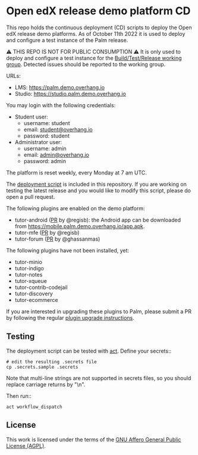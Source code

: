 # Open edX release demo platform CD

This repo holds the continuous deployment (CD) scripts to deploy the Open edX release demo platforms. As of October 11th 2022 it is used to deploy and configure a test instance of the Palm release.

⚠ THIS REPO IS NOT FOR PUBLIC CONSUMPTION ⚠ It is only used to deploy and configure a test instance for the [Build/Test/Release working group](https://discuss.openedx.org/c/working-groups/build-test-release/30). Detected issues should be reported to the working group.

URLs:

- LMS: https://palm.demo.overhang.io
- Studio: https://studio.palm.demo.overhang.io

You may login with the following credentials:

- Student user:
    - username: student
    - email: student@overhang.io
    - password: student
- Administrator user:
    - username: admin
    - email: admin@overhang.io
    - password: admin

The platform is reset weekly, every Monday at 7 am UTC.

The [deployment script](https://github.com/overhangio/openedx-release-demo/blob/master/.github/workflows/deploy.yml) is included in this repository. If you are working on testing the latest release and you would like to modify this script, please do open a pull request.

The following plugins are enabled on the demo platform:

- tutor-android ([PR](https://github.com/overhangio/tutor-android/pull/6) by @regisb): the Android app can be downloaded from https://mobile.palm.demo.overhang.io/app.apk.
- tutor-mfe ([PR](https://github.com/overhangio/tutor-mfe/pull/120) by @regisb)
- tutor-forum ([PR](https://github.com/overhangio/tutor-forum/pull/22) by @ghassanmas)

The following plugins have not been installed, yet:

- tutor-minio
- tutor-indigo
- tutor-notes
- tutor-xqueue
- tutor-contrib-codejail
- tutor-discovery
- tutor-ecommerce

If you are interested in upgrading these plugins to Palm, please submit a PR by following the regular [plugin upgrade instructions](https://discuss.overhang.io/t/how-to-upgrade-a-tutor-plugin/1488).

## Testing

The deployment script can be tested with [act](https://github.com/nektos/act). Define your secrets::

    # edit the resulting .secrets file
    cp .secrets.sample .secrets

Note that multi-line strings are not supported in secrets files, so you should replace carriage returns by "\n".

Then run::

    act workflow_dispatch

## License

This work is licensed under the terms of the [GNU Affero General Public License (AGPL)](https://github.com/overhangio/tutor/blob/master/LICENSE.txt).
